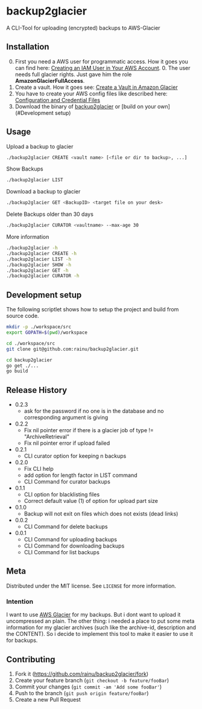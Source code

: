 # backup2glacier
A CLI-Tool for uploading (encrypted) backups to AWS-Glacier

## Installation

0. First you need a AWS user for programmatic access. How it goes you can find here: [Creating an IAM User in Your AWS Account](https://docs.aws.amazon.com/IAM/latest/UserGuide/id_users_create.html).
    0. The user needs full glacier rights. Just gave him the role **AmazonGlacierFullAccess**.
0. Create a vault. How it goes see: [Create a Vault in Amazon Glacier](https://docs.aws.amazon.com/amazonglacier/latest/dev/getting-started-create-vault.html)
0. You have to create your AWS config files like described here: [Configuration and Credential Files](https://docs.aws.amazon.com/cli/latest/userguide/cli-config-files.html)
0. Download the binary of [backup2glacier](#) or [build on your own](#Development setup)

## Usage

Upload a backup to glacier
```bash
./backup2glacier CREATE <vault name> [<file or dir to backup>, ...]
```

Show Backups
```bash
./backup2glacier LIST
```

Download a backup to glacier
```bash
./backup2glacier GET <BackupID> <target file on your desk>
```

Delete Backups older than 30 days
```bash
./backup2glacier CURATOR <vaultname> --max-age 30
```

More information
```bash
./backup2glacier -h
./backup2glacier CREATE -h
./backup2glacier LIST -h
./backup2glacier SHOW -h
./backup2glacier GET -h
./backup2glacier CURATOR -h
```

## Development setup

The following scriptlet shows how to setup the project and build from source code.

```sh
mkdir -p ./workspace/src
export GOPATH=$(pwd)/workspace

cd ./workspace/src
git clone git@github.com:rainu/backup2glacier.git

cd backup2glacier
go get ./...
go build
```

## Release History

* 0.2.3
    * ask for the password if no one is in the database and no corresponding argument is giving
* 0.2.2
    * Fix nil pointer error if there is a glacier job of type != "ArchiveRetrieval" 
    * Fix nil pointer error if upload failed
* 0.2.1
    * CLI curator option for keeping n backups
* 0.2.0
    * Fix CLI help
    * add option for length factor in LIST command
    * CLI Command for curator backups
* 0.1.1
    * CLI option for blacklisting files
    * Correct default value (1) of option for upload part size
* 0.1.0
    * Backup will not exit on files which does not exists (dead links)
* 0.0.2
    * CLI Command for delete backups
* 0.0.1
    * CLI Command for uploading backups
    * CLI Command for downloading backups
    * CLI Command for list backups

## Meta

Distributed under the MIT license. See ``LICENSE`` for more information.

### Intention

I want to use [AWS Glacier](https://aws.amazon.com/glacier/) for my backups. But i dont want to upload it uncompressed
an plain. The other thing: i needed a place to put some meta information for my glacier archives (such like the archive-id,
description and the CONTENT). So i decide to implement this tool to make it easier to use it for backups.

## Contributing

1. Fork it (<https://github.com/rainu/backup2glacier/fork>)
2. Create your feature branch (`git checkout -b feature/fooBar`)
3. Commit your changes (`git commit -am 'Add some fooBar'`)
4. Push to the branch (`git push origin feature/fooBar`)
5. Create a new Pull Request
